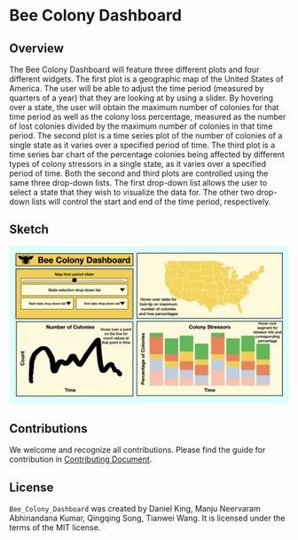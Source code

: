 # Bee Colony Dashboard

## Overview
The Bee Colony Dashboard will feature three different plots and four different widgets. The first plot is a geographic map of the United States of America. The user will be able to adjust the time period (measured by quarters of a year) that they are looking at by using a slider. By hovering over a state, the user will obtain the maximum number of colonies for that time period as well as the colony loss percentage, measured as the number of lost colonies divided by the maximum number of colonies in that time period. The second plot is a time series plot of the number of colonies of a single state as it varies over a specified period of time. The third plot is a time series bar chart of the percentage colonies being affected by different types of colony stressors in a single state, as it varies over a specified period of time. Both the second and third plots are controlled using the same three drop-down lists. The first drop-down list allows the user to select a state that they wish to visualize the data for. The other two drop-down lists will control the start and end of the time period, respectively.

## Sketch
![dashboard-sketch](dashboard-sketch.jpeg)

## Contributions
We welcome and recognize all contributions. Please find the guide for contribution in [Contributing Document](https://github.com/UBC-MDS/Bee_Colony_Dashboard/blob/main/CONTRIBUTING.md).

## License
`Bee_Colony_Dashboard` was created by Daniel King, Manju Neervaram Abhinandana Kumar, Qingqing Song, Tianwei Wang. It is licensed under the terms of the MIT license.
